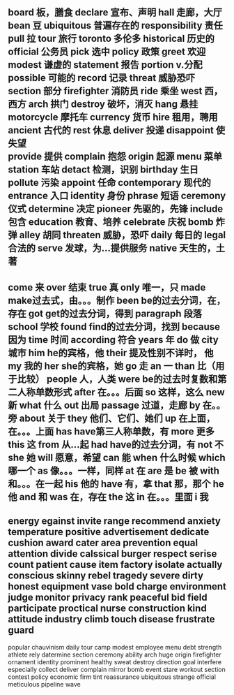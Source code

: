 board   板，膳食
declare 宣布、声明
hall  走廊，大厅
bean  豆
ubiquitous  普遍存在的
responsibility    责任
pull      拉
tour      旅行
toronto   多伦多
historical 历史的
official  公务员
pick    选中
policy    政策
greet     欢迎
modest    谦虚的
statement 报告
portion   v.分配
possible  可能的
record    记录
threat    威胁恐吓
section   部分
firefighter 消防员
ride      乘坐
west      西，西方
arch      拱门
destroy   破坏，消灭
hang      悬挂
motorcycle  摩托车
currency  货币
hire      租用，聘用
ancient   古代的
rest      休息
deliver   投递
disappoint  使失望  
provide   提供
complain  抱怨
origin    起源
menu      菜单
station   车站
detact    检测，识别
birthday  生日
pollute   污染
appoint   任命
contemporary  现代的
entrance  入口
identity  身份
phrase    短语
ceremony  仪式
determine 决定
pioneer   先驱的，先锋
include   包含
education 教育、培养
celebrate 庆祝
bomb      炸弹
alley     胡同
threaten  威胁，恐吓
daily     每日的
legal     合法的
serve     发球，为...提供服务
native    天生的，土著
---------------------------
come  来
over  结束
true  真
only  唯一，只
made  make过去式，由。。。制作
been  be的过去分词，在，存在
got   get的过去分词，得到
paragraph   段落
school  学校
found   find的过去分词，找到
because   因为
time  时间
according 符合
years 年
do  做
city  城市
him he的宾格，他
their 提及性别不详时， 他
my  我的
her she的宾格，她
go  走
an  一
than  比（用于比较）
people  人，人类
were  be的过去时复数和第二人称单数形式
after 在。。。后面
so  这样，这么
new 新
what  什么
out 出局
passage  过道，走廊
by  在。。旁
about 关于
they  他们、它们、她们
up  在上面，在。。。上面
has have第三人称单数，有
more  更多
this  这
from  从...起
had have的过去分词，有
not 不
she 她
will  愿意，希望
can 能
when  什么时候
which 哪一个
as  像。。。一样，同样
at  在
are 是
be  被
with  和。。。在一起
his 他的
have  有，拿
that  那，那个
he  他
and 和
was 在，存在
the 这
in  在。。。里面
i 我
------------------------------------------
energy
egainst
invite
range
recommend
anxiety
temperature
positive
advertisement
dedicate
cushion
award
cater
area
prevention
equal
attention
divide
calssical
burger
respect
serise
count
patient
cause
item
factory
isolate
actually
conscious
skinny
rebel
tragedy
severe
dirty
honest
equipment
vase
bold
charge
environment
judge
monitor
privacy
rank
peaceful
bid
field
participate
proctical
nurse
construction
kind
attitude
industry
climb
touch
disease
frustrate
guard
------------------------------
popular
chauvinism
daily
tour
camp
modest
employee
menu
debt
strength
athlete
rely
datermine
section
ceremony
ability
arch
huge
origin
firefighter
ornament
identity
prominent
healthy
sweat
destroy
direction
goal
interfere
especially
collect
deliver
complain
mirror
bomb
event
stare
workout
section
contest
policy
economic
firm
tint
reassurance
ubiquitous
strange
official
meticulous
pipeline
wave